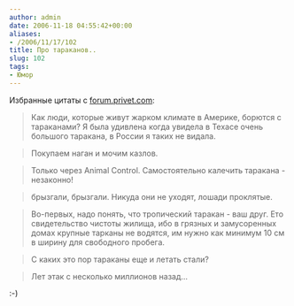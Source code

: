 ```yaml
---
author: admin
date: 2006-11-18 04:55:42+00:00
aliases:
- /2006/11/17/102
title: Про тараканов..
slug: 102
tags:
- Юмор
---
```


Избранные цитаты с [forum.privet.com](http://forum.privet.com/viewtopic.php?t=108946):

> Как люди, которые живут жарком климате в Америке, борются с тараканами? Я была удивлена когда увидела в Техасе очень большого таракана, в России я таких не видала.

> Покупаем наган и мочим казлов.

> Только через Animal Control. Самостоятельно калечить таракана - незаконно!

> брызгали, брызгали. Никуда они не уходят, лошади проклятые.

> Во-первых, надо понять, что тропический таракан - ваш друг. Ето свидетельство чистоты жилища, ибо в грязных и замусоренных домах крупные тарканы не водятся, им нужно как минимум 10 см в ширину для свободного пробега.

> С каких это пор тараканы еще и летать стали?

> Лет этак с несколько миллионов назад...

:-)
